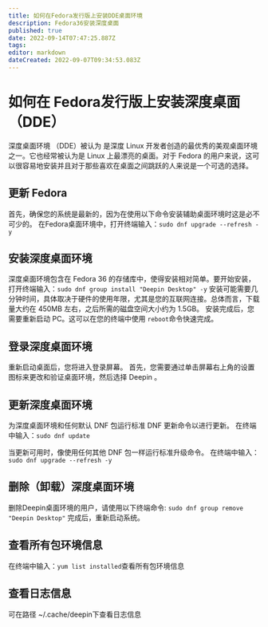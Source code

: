 ```yaml
---
title: 如何在Fedora发行版上安装DDE桌面环境
description: Fedora36安装深度桌面
published: true
date: 2022-09-14T07:47:25.887Z
tags: 
editor: markdown
dateCreated: 2022-09-07T09:34:53.083Z
---
```


# 如何在 Fedora发行版上安装深度桌面（DDE）

深度桌面环境 （DDE）被认为  是深度 Linux 开发者创造的最优秀的美观桌面环境之一。它也经常被认为是 Linux 上最漂亮的桌面。对于 Fedora 的用户来说，这可以很容易地安装并且对于那些喜欢在桌面之间跳跃的人来说是一个可选的选择。

## 更新 Fedora

首先，确保您的系统是最新的，因为在使用以下命令安装辅助桌面环境时这是必不可少的。
在Fedora桌面环境中，打开终端输入：```sudo dnf upgrade --refresh -y```

## 安装深度桌面环境

深度桌面环境包含在 Fedora 36 的存储库中，使得安装相对简单。要开始安装，打开终端输入：```sudo dnf group install "Deepin Desktop" -y```
安装可能需要几分钟时间，具体取决于硬件的使用年限，尤其是您的互联网连接。总体而言，下载量大约在 450MB 左右，之后所需的磁盘空间大小约为 1.5GB。
安装完成后，您需要重新启动 PC。这可以在您的终端中使用 ```reboot```命令快速完成。

## 登录深度桌面环境

重新启动桌面后，您将进入登录屏幕。
首先，您需要通过单击屏幕右上角的设置图标来更改和验证桌面环境，然后选择 Deepin 。

## 更新深度桌面环境

为深度桌面环境和任何默认 DNF 包运行标准 DNF 更新命令以进行更新。
在终端中输入：```sudo dnf update```

当更新可用时，像使用任何其他 DNF 包一样运行标准升级命令。
在终端中输入：```sudo dnf upgrade --refresh -y```

## 删除（卸载）深度桌面环境

删除Deepin桌面环境的用户，请使用以下终端命令:
``` sudo dnf group remove "Deepin Desktop" ```
完成后，重新启动系统。

## 查看所有包环境信息
在终端中输入：```yum list installed```查看所有包环境信息

## 查看日志信息
可在路径 ~/.cache/deepin下查看日志信息


